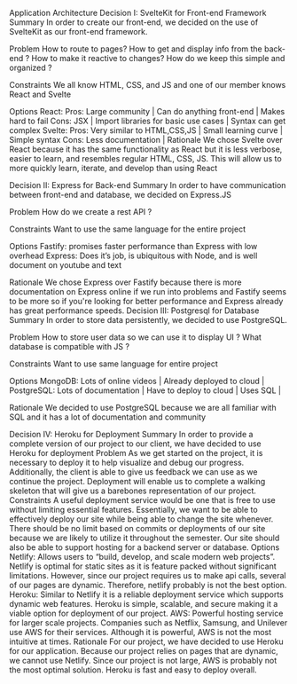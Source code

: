 Application Architecture
Decision I: SvelteKit for Front-end Framework
Summary
In order to create our front-end, we decided on the use of SvelteKit as our front-end framework.

Problem
How to route to pages?
How to get and display info from the back-end ? How to make it reactive to changes?
How do we keep this simple and organized ?

Constraints
We all know HTML, CSS, and JS and one of our member knows React and Svelte

Options
React:
Pros: Large community | Can do anything front-end | Makes hard to fail
Cons: JSX | Import libraries for basic use cases | Syntax can get complex
Svelte:
Pros: Very similar to HTML,CSS,JS | Small learning curve | Simple syntax
Cons: Less documentation |
Rationale
We chose Svelte over React because it has the same functionality as React but it is less verbose, easier to learn, and resembles regular HTML, CSS, JS. This will allow us to more quickly learn, iterate, and develop than using React

Decision II: Express for Back-end
Summary
In order to have communication between front-end and database, we decided on Express.JS

Problem
How do we create a rest API ?

Constraints
Want to use the same language for the entire project

Options
Fastify: promises faster performance than Express with low overhead
Express: Does it’s job, is ubiquitous with Node, and is well document on youtube and text

Rationale
We chose Express over Fastify because there is more documentation on Express online if we run into problems and Fastify seems to be more so if you're looking for better performance and Express already has great performance speeds.
Decision III: Postgresql for Database
Summary
In order to store data persistently, we decided to use PostgreSQL.

Problem
How to store user data so we can use it to display UI ?
What database is compatible with JS ?

Constraints
Want to use same language for entire project

Options
MongoDB: Lots of online videos | Already deployed to cloud |
PostgreSQL: Lots of documentation | Have to deploy to cloud | Uses SQL |

Rationale
We decided to use PostgreSQL because we are all familiar with SQL and it has a lot of documentation and community

Decision IV: Heroku for Deployment
Summary
In order to provide a complete version of our project to our client, we have decided to use Heroku for deployment
Problem
As we get started on the project, it is necessary to deploy it to help visualize and debug our progress. Additionally, the client is able to give us feedback we can use as we continue the project. Deployment will enable us to complete a walking skeleton that will give us a barebones representation of our project.
Constraints
A useful deployment service would be one that is free to use without limiting essential features. Essentially, we want to be able to effectively deploy our site while being able to change the site whenever. There should be no limit based on commits or deployments of our site because we are likely to utilize it throughout the semester. Our site should also be able to support hosting for a backend server or database.
Options
Netlify: Allows users to “build, develop, and scale modern web projects”. Netlify is optimal for static sites as it is feature packed without significant limitations. However, since our project requires us to make api calls, several of our pages are dynamic. Therefore, netlify probably is not the best option.
Heroku: Similar to Netlify it is a reliable deployment service which supports dynamic web features. Heroku is simple, scalable, and secure making it a viable option for deployment of our project.
AWS: Powerful hosting service for larger scale projects. Companies such as Netflix, Samsung, and Unilever use AWS for their services. Although it is powerful, AWS is not the most intuitive at times.
Rationale
For our project, we have decided to use Heroku for our application. Because our project relies on pages that are dynamic, we cannot use Netlify. Since our project is not large, AWS is probably not the most optimal solution. Heroku is fast and easy to deploy overall.
